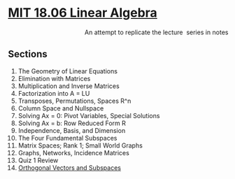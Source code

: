 # [MIT 18.06 Linear Algebra](https://www.youtube.com/watch?v=7UJ4CFRGd-U&list=PLE7DDD91010BC51F8)

<p align="right">An attempt to replicate the lecture  series in notes</p>

## Sections

1. The Geometry of Linear Equations
2. Elimination with Matrices
3. Multiplication and Inverse Matrices
4. Factorization into A = LU
5. Transposes, Permutations, Spaces R^n
6. Column Space and Nullspace
7. Solving Ax = 0: Pivot Variables, Special Solutions
8. Solving Ax = b: Row Reduced Form R
9. Independence, Basis, and Dimension
10. The Four Fundamental Subspaces
11. Matrix Spaces; Rank 1; Small World Graphs
12. Graphs, Networks, Incidence Matrices
13. Quiz 1 Review
14. [Orthogonal Vectors and Subspaces](lectuers/LECTUER_14.md)
